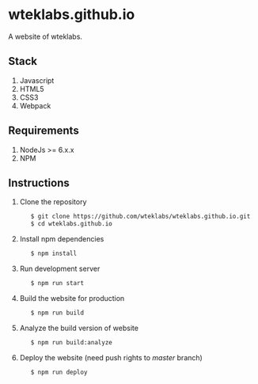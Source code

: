 wteklabs.github.io
==================

A website of wteklabs.

## Stack
1. Javascript
1. HTML5
1. CSS3
1. Webpack

## Requirements
1. NodeJs >= 6.x.x
1. NPM

## Instructions
1. Clone the repository
    ```bash
       $ git clone https://github.com/wteklabs/wteklabs.github.io.git
       $ cd wteklabs.github.io
    ```
1. Install npm dependencies
    ```bash
       $ npm install
    ```
1. Run development server
    ```bash
       $ npm run start
    ```
1. Build the website for production
    ```bash
       $ npm run build
    ```
1. Analyze the build version of website
    ```bash
       $ npm run build:analyze
    ```
1. Deploy the website (need push rights to *master* branch)
    ```bash
       $ npm run deploy
    ```